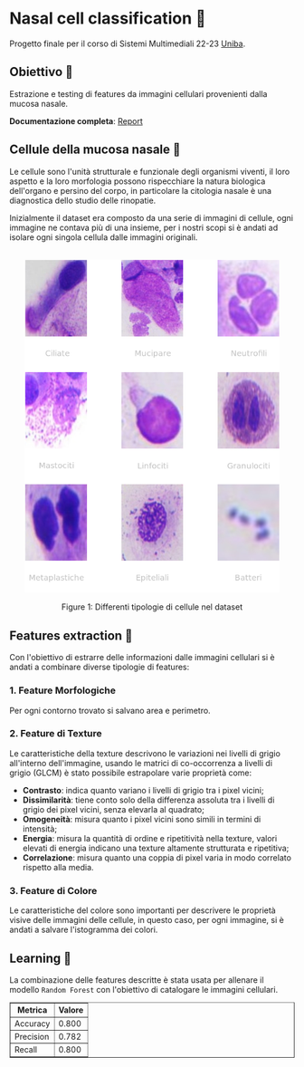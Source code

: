 # Nasal cell classification 🔬

Progetto finale per il corso di Sistemi Multimediali 22-23 [Uniba](https://www.uniba.it/it/ricerca/dipartimenti/informatica).

## Obiettivo 🎯

Estrazione e testing di features da immagini cellulari provenienti dalla mucosa nasale.

**Documentazione completa**: [Report](docs/Report.pdf)

## Cellule della mucosa nasale 🧪

Le cellule sono l'unità strutturale e funzionale degli organismi viventi, il loro aspetto e la loro morfologia possono rispecchiare la natura biologica dell'organo e persino del corpo, in particolare la citologia nasale è una diagnostica dello studio delle rinopatie.

Inizialmente il dataset era composto da una serie di immagini di cellule, ogni immagine ne contava più di una insieme, per i nostri scopi si è andati ad isolare ogni singola cellula dalle immagini originali.

<div align="center">
<br>
    <img src="docs/img/cell_type.png" alt="Solarized dark" width="450"/>

Figure 1: Differenti tipologie di cellule nel dataset

</div>

## Features extraction 🔮

Con l'obiettivo di estrarre delle informazioni dalle immagini cellulari si è andati a combinare diverse tipologie di features:

### 1. Feature Morfologiche

Per ogni contorno trovato si salvano area e perimetro.

### 2. Feature di Texture

Le caratteristiche della texture descrivono le variazioni nei livelli di grigio all'interno dell'immagine, usando le matrici di co-occorrenza a livelli di grigio (GLCM) è stato possibile estrapolare varie proprietà come:

- **Contrasto**: indica quanto variano i livelli di grigio tra i pixel vicini;
- **Dissimilarità**: tiene conto solo della differenza assoluta tra i livelli di grigio dei pixel vicini, senza elevarla al quadrato;
- **Omogeneità**: misura quanto i pixel vicini sono simili in termini di intensità;
- **Energia**: misura la quantità di ordine e ripetitività nella texture, valori elevati di energia indicano una texture altamente strutturata e ripetitiva;
- **Correlazione**: misura quanto una coppia di pixel varia in modo correlato rispetto alla media.

### 3. Feature di Colore

Le caratteristiche del colore sono importanti per descrivere le proprietà visive delle immagini delle cellule, in questo caso, per ogni immagine, si è andati a salvare l'istogramma dei colori.

## Learning 🧠

La combinazione delle features descritte è stata usata per allenare il modello `Random Forest` con l'obiettivo di catalogare le immagini cellulari.

<div align="center">
  <table border="1">
    <tr>
      <th>Metrica</th>
      <th>Valore</th>
    </tr>
    <tr>
      <td>Accuracy</td>
      <td>0.800</td>
    </tr>
    <tr>
      <td>Precision</td>
      <td>0.782</td>
    </tr>
    <tr>
      <td>Recall</td>
      <td>0.800</td>
    </tr>
  </table>
</div>
